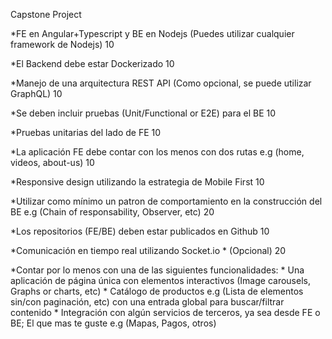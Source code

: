Capstone Project

*FE en Angular+Typescript y BE en Nodejs (Puedes utilizar cualquier framework de Nodejs)	10

*El Backend debe estar Dockerizado	10

*Manejo de una arquitectura REST API (Como opcional, se puede utilizar GraphQL)	10

*Se deben incluir pruebas (Unit/Functional or E2E) para el BE	10

*Pruebas unitarias del lado de FE	10

*La aplicación FE debe contar con los menos con dos rutas e.g (home, videos, about-us)	10

*Responsive design utilizando la estrategia de Mobile First	10

*Utilizar como mínimo un patron de comportamiento en la construcción del BE e.g (Chain of responsability, Observer, etc)	20

*Los repositorios (FE/BE) deben estar publicados en Github	10

*Comunicación en tiempo real utilizando Socket.io * (Opcional)	20

*Contar por lo menos con una de las siguientes funcionalidades:
    * Una aplicación de página única con elementos interactivos (Image carousels, Graphs or charts, etc)
    * Catálogo de productos e.g (Lista de elementos sin/con paginación, etc) con una entrada global para buscar/filtrar contenido
    * Integración con algún servicios de terceros, ya sea desde FE o BE; El que mas te guste e.g (Mapas, Pagos, otros)